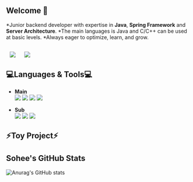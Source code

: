 ## Welcome 👋

*Junior backend developer with expertise in **Java**, **Spring Framework** and **Server Architecture**.
*The main languages is Java and C/C++ can be used at basic levels.
*Always eager to optimize, learn, and grow.


<br/>

<a href="https://dev-sohee.tistory.com/">
<img src="http://img.shields.io/badge/-Tech%20Blog-03c65a?style=flat&logo=Bloglovin&link=https://dev-sohee.tistory.com/"
style="height : auto; margin-left : 10px; margin-right : 10px;"/></a>
<a href="https://www.linkedin.com/feed/">
<img src="https://img.shields.io/badge/-LinkedIn-blue?style=flat-square&logo=Linkedin&logoColor=white&link=https://www.linkedin.com/feed/"
style="height : auto; margin-left : 10px; margin-right : 10px;"/></a>


💻Languages & Tools💻 
---
* **Main**   
<img src="https://img.shields.io/badge/Java-007396?style=flat-square&logo=Java&logoColor=#007396"/></a>
<img src="https://img.shields.io/badge/Spring-6DB33F?style=flat-square&logo=Spring&logoColor=green"/></a>
<img src="https://img.shields.io/badge/mysql-f7f7f7?style=flat-square&logo=mysql&logoColor=black"/></a>
<img src="https://img.shields.io/badge/C-f6f644?style=flat-square&logo=C&logoColor=#00599C"/></a>

* **Sub**   
<img src="https://img.shields.io/badge/C++-f6f644?style=flat-square&logo=C++&logoColor=#00599C"/></a>
<img src="https://img.shields.io/badge/python-f6f644?style=flat-square&logo=python&logoColor=red"/></a>
<img src="https://img.shields.io/badge/MATLAB-f6f644?style=flat-square&logo=MATLAB&logoColor=blue"/></a>



⚡Toy Project⚡
---




Sohee's GitHub Stats
---
![Anurag's GitHub stats](https://github-readme-stats.vercel.app/api?username=delay-100&show_icons=true&theme=radical)


